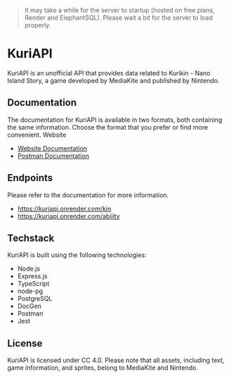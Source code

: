 > It may take a while for the server to startup (hosted on free plans, Render and ElephantSQL). Please wait a bit for the server to load properly.

# KuriAPI

KuriAPI is an unofficial API that provides data related to Kurikin - Nano Island Story, a game developed by MediaKite and published by Nintendo.

## Documentation

The documentation for KuriAPI is available in two formats, both containing the same information. Choose the format that you prefer or find more convenient.
Website

- [Website Documentation](https://kuriapi.onrender.com)
- [Postman Documentation](https://documenter.getpostman.com/view/21556195/2s93Y3w287)

## Endpoints
Please refer to the documentation for more information.

- https://kuriapi.onrender.com/kin
- https://kuriapi.onrender.com/abiiity

## Techstack

KuriAPI is built using the following technologies:

- Node.js
- Express.js
- TypeScript
- node-pg
- PostgreSQL
- DocGen
- Postman
- Jest

## License

KuriAPI is licensed under CC 4.0. Please note that all assets, including text, game information, and sprites, belong to MediaKite and Nintendo.
